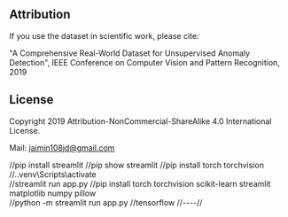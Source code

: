 Attribution
-----------
If you use the dataset in scientific work, please cite:

"A Comprehensive Real-World Dataset for Unsupervised Anomaly Detection",
IEEE Conference on Computer Vision and Pattern Recognition, 2019

License
-------
Copyright 2019
Attribution-NonCommercial-ShareAlike 4.0 International License.

Mail: jaimin108jd@gmail.com

//pip install streamlit
//pip show streamlit
//pip install torch torchvision
//.\.venv\Scripts\activate                                                          
//streamlit run app.py
//pip install torch torchvision scikit-learn streamlit matplotlib numpy pillow                                    
//python -m streamlit run app.py 
//tensorflow
//----//
